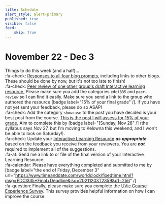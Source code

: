 ```yaml
---
title: Schedule
alert_style: alert-primary
published: true
visible: false
feed:
    skip: true
---
```


# November 22 - Dec 3  
Things to do this week (and a half)...  
:fa-check: [Responses to all four blog prompts,](https://edtechuvic.ca/edci335/category/prompts/) including links to other blogs. These should be done by now, but it's not too late to finish!  
:fa-check: [Peer review of one other group's draft Interactive learning resource.](https://edtechuvic.ca/edci335/peer-review/) Please make sure you add the categories `edci335` and `peer-review` so I can find it easily. Make sure you send a link to the group who authored the resource [badge label="15% of your final grade" /]. If you have not yet sent your feedback, please do so ASAP!  
:fa-check: Add the category `showcase` to the post you have decided is your best post from the course. [This is the post I will assess for 15% of your grade.](https://edtechuvic.ca/edci335/community-contributions/) Aim to complete this by [badge label="]Sunday, Nov 28" /] (the syllabus says Nov 27, but I'm moving to Kelowna this weekend, and I won't be able to look on Saturday!).  
:fa-check: Update your [Interactive Learning Resource](https://edtechuvic.ca/edci335/interactive-learning-resource/) ***as appropriate*** based on the feedback you receive from your reviewers. You are ***not*** required to implement all of the suggestions.   
:fa-at: Send me a link to or file of the final version of your Interactive Learning Resource.   
:fa-calendar: Please have everything completed and submitted to me by [badge label="the end of Friday, December 3" url="https://www.timeanddate.com/worldclock/fixedtime.html?msg=EDCI335+Final+Deadline&iso=20211203T2359&p1=256" /]  
:fa-question: Finally, please make sure you complete the [UVic Course Experience Survey](http://ces.uvic.ca/). This survey provides helpful information on how I can improve the course.
